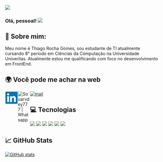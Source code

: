<img src="https://github.com/trgomes92/trgomes92/blob/main/trgdark4.fw.png?raw=true">



 <!-- Sobre mim -->
### Olá, pessoal! <img src="https://raw.githubusercontent.com/MartinHeinz/MartinHeinz/master/wave.gif" width="30px">

## 💬 Sobre mim:
Meu nome é Thiago Rocha Gomes, sou estudante de TI atualmente cursando 8° período em Ciências da Computação na Universidade Univeritas.
Atualmente estou me qualificando com foco no desenvolvimento em FrontEnd.

  <!-- Informações de Contato -->

## 🌍 Você pode me achar na web 


<a href="https://www.linkedin.com/in/trgomes92/"><img align="left" alt="Souarvdey777 | LinkedIn" width="42px"
src="https://github.com/devicons/devicon/blob/master/icons/linkedin/linkedin-original.svg" /></a>
<a href="https://wa.me/+5521979569389"><img align="left" alt="Souarvdey777 | Whatsapp" width="40px"  src="https://1.bp.blogspot.com/-m8oifiCYyqc/WvI0FdiW4gI/AAAAAAAAH1Q/DY6EpI3la1Mi4I_WgXVyURIbooY-7UfPACLcBGAs/s1600/whatsapp-icon-png-iconfinder.png"/></a>
<a href="https://mail.google.com/mail/?view=cm&fs=1&to=trgomes92@gmail.com&su=&body=&bcc="><img  src="https://imagepng.org/wp-content/uploads/2018/03/gmail-cone-icon.png" width="54px" alt="mail"></a> 


<!-- <a href="https://wa.me/+5521979569389">Whatsapp</a> -->
<!-- <a href="https://www.linkedin.com/in/trgomes92/">Linkdin</a> -->

<!-- Tecnologias -->

## 💻 Tecnologias

<img src = "https://img.shields.io/badge/-HTML5-E34F26?style=flat&logo=html5&logoColor=white">  <img src = "https://img.shields.io/badge/-CSS3-1572B6?style=flat&logo=css3&logoColor=white">
<img src="https://img.shields.io/badge/-JavaScript-eed718?style=flat&logo=javascript&logoColor=ffffff">
<img src="http://img.shields.io/badge/-Git-F1502F?style=flat&logo=git&logoColor=FFFFFF"> 
<img src="http://img.shields.io/badge/-Github-000000?style=flat&logo=github&logoColor=FFFFFF">
<img src="http://img.shields.io/badge/-VS%20Code-007ACC?style=flat&logo=visual%20studio%20code&logoColor=white">

<!-- Tecnologias que eu ainda não tenho conhecimento
<img src="https://img.shields.io/badge/-React-000000?style=flat&logo=react&logoColor=00c8ff">
<img src="https://img.shields.io/badge/-MongoDB-4DB33D?style=flat&logo=mongodb&logoColor=FFFFFF">
<img src="https://img.shields.io/badge/-GraphQL-e535ab?style=flat&logo=graphql&logoColor=FFFFFF">
<img src="https://img.shields.io/badge/-MySQL-F29111?style=flat&logo=mysql&logoColor=FFFFFF">
<img src="https://img.shields.io/badge/-Express.js-787878?style=flat">
<img src="https://img.shields.io/badge/-Node.js-3C873A?style=flat&logo=Node.js&logoColor=white">
<img src="https://img.shields.io/badge/-Firebase-FFA611?style=flat&logo=firebase&logoColor=FFFFFF">
<img src="http://img.shields.io/badge/-Google%20Cloud%20Platform-4285F4?style=flat&logo=google%20cloud&logoColor=white">
<img src="https://img.shields.io/badge/-Progressive Web Apps-5A0FC8?style=flat">
<img src="http://img.shields.io/badge/-Heroku-430098?style=flat&logo=heroku&logoColor=white">
-->
 <!-- Github Stats -->
 
## &#x1f4c8; GitHub Stats

[![GitHub stats](https://github-readme-stats.vercel.app/api?username=trgomes92&show_icons=true&theme=dark)](https://github.com/trgomes92)


